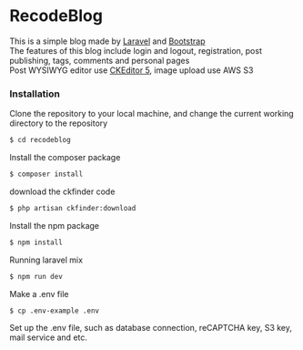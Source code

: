 # RecodeBlog

This is a simple blog made by [Laravel](https://laravel.com/) and [Bootstrap](https://getbootstrap.com/)  
The features of this blog include login and logout, registration, post publishing, tags, comments and personal pages  
Post WYSIWYG editor use [CKEditor 5](https://ckeditor.com/), image upload use AWS S3

### Installation

Clone the repository to your local machine, and change the current working directory to the repository

```sh
$ cd recodeblog
```

Install the composer package

```sh
$ composer install
```

download the ckfinder code

```sh
$ php artisan ckfinder:download
```

Install the npm package

```sh
$ npm install
```

Running laravel mix

```sh
$ npm run dev
```

Make a .env file

```sh
$ cp .env-example .env
```

Set up the .env file, such as database connection, reCAPTCHA key, S3 key, mail service and etc.
